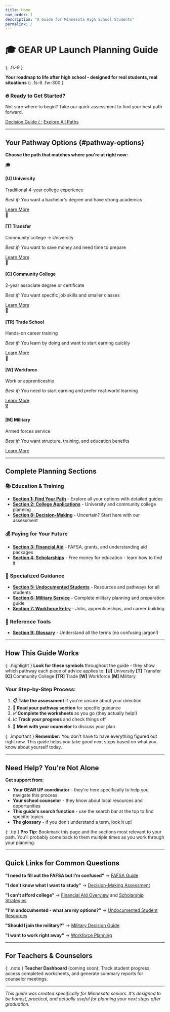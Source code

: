 ```yaml
---
title: Home
nav_order: 1
description: "A Guide for Minnesota High School Students"
permalink: /
---
```


# 🎓 GEAR UP Launch Planning Guide
{: .fs-9 }

**Your roadmap to life after high school - designed for real students, real situations**
{: .fs-6 .fw-300 }

<div class="quick-start-card">
<h3>🔥 Ready to Get Started?</h3>
<p>Not sure where to begin? Take our quick assessment to find your best path forward.</p>
<a href="section8/" class="btn btn-primary fs-5 mb-4 mb-md-0 mr-2">Decision Guide ( :</a>
<a href="#pathway-options" class="btn fs-5 mb-4 mb-md-0">Explore All Paths</a>
</div>

---

## Your Pathway Options {#pathway-options}

**Choose the path that matches where you're at right now:**

<div class="pathway-grid">
  <div class="pathway-card">
    <span class="pathway-icon">🎓</span>
    <h4><strong>[U]</strong> University</h4>
    <p>Traditional 4-year college experience</p>
    <p><em>Best if:</em> You want a bachelor's degree and have strong academics</p>
    <a href="section1/university/" class="btn btn-primary">Learn More</a>
  </div>

  <div class="pathway-card">
    <span class="pathway-icon">🔄</span>
    <h4><strong>[T]</strong> Transfer</h4>
    <p>Community college → University</p>
    <p><em>Best if:</em> You want to save money and need time to prepare</p>
    <a href="section2/transfer-options/" class="btn btn-primary">Learn More</a>
  </div>

  <div class="pathway-card">
    <span class="pathway-icon">🏫</span>
    <h4><strong>[C]</strong> Community College</h4>
    <p>2-year associate degree or certificate</p>
    <p><em>Best if:</em> You want specific job skills and smaller classes</p>
    <a href="section1/community-college/" class="btn btn-primary">Learn More</a>
  </div>

  <div class="pathway-card">
    <span class="pathway-icon">🔧</span>
    <h4><strong>[TR]</strong> Trade School</h4>
    <p>Hands-on career training</p>
    <p><em>Best if:</em> You learn by doing and want to start earning quickly</p>
    <a href="section1/trade-school/" class="btn btn-primary">Learn More</a>
  </div>

  <div class="pathway-card">
    <span class="pathway-icon">💼</span>
    <h4><strong>[W]</strong> Workforce</h4>
    <p>Work or apprenticeship</p>
    <p><em>Best if:</em> You need to start earning and prefer real-world learning</p>
    <a href="section1/workforce/" class="btn btn-primary">Learn More</a>
  </div>

  <div class="pathway-card">
    <span class="pathway-icon">🎖️</span>
    <h4><strong>[M]</strong> Military</h4>
    <p>Armed forces service</p>
    <p><em>Best if:</em> You want structure, training, and education benefits</p>
    <a href="section1/military/" class="btn btn-primary">Learn More</a>
  </div>
</div>

---

## Complete Planning Sections

### 📚 **Education & Training**
- **[Section 1: Find Your Path](section1/)** - Explore all your options with detailed guides
- **[Section 2: College Applications](section2/)** - University and community college planning
- **[Section 8: Decision-Making](section8/)** - Uncertain? Start here with our assessment

### 💰 **Paying for Your Future**
- **[Section 3: Financial Aid](section3/)** - FAFSA, grants, and understanding aid packages
- **[Section 4: Scholarships](section4/)** - Free money for education - learn how to find it

### 🎯 **Specialized Guidance**
- **[Section 5: Undocumented Students](section5/)** - Resources and pathways for all students
- **[Section 6: Military Service](section6/)** - Complete military planning and preparation guide
- **[Section 7: Workforce Entry](section7/)** - Jobs, apprenticeships, and career building

### 📖 **Reference Tools**
- **[Section 9: Glossary](section9.html)** - Understand all the terms (no confusing jargon!)

---

## How This Guide Works

{: .highlight }
**Look for these symbols** throughout the guide - they show which pathway each piece of advice applies to: **[U]** University **[T]** Transfer **[C]** Community College **[TR]** Trade **[W]** Workforce **[M]** Military

### Your Step-by-Step Process:

1. **📋 Take the assessment** if you're unsure about your direction
2. **📖 Read your pathway section** for specific guidance
3. **✅ Complete the worksheets** as you go (they actually help!)
4. **📈 Track your progress** and check things off
5. **💬 Meet with your counselor** to discuss your plan

{: .important }
**Remember:** You don't have to have everything figured out right now. This guide helps you take good next steps based on what you know about yourself today.

---

## Need Help? You're Not Alone

**Get support from:**
- **Your GEAR UP coordinator** - they're here specifically to help you navigate this process
- **Your school counselor** - they know about local resources and opportunities
- **This guide's search function** - use the search bar at the top to find specific topics
- **The glossary** - if you don't understand a term, look it up!

{: .tip }
**Pro Tip:** Bookmark this page and the sections most relevant to your path. You'll probably come back to them multiple times as you work through your planning.

---

## Quick Links for Common Questions

**"I need to fill out the FAFSA but I'm confused"** → [FAFSA Guide](section3/fafsa-demystified/)

**"I don't know what I want to study"** → [Decision-Making Assessment](section8/)

**"I can't afford college"** → [Financial Aid Overview](section3/) and [Scholarship Strategies](section4/)

**"I'm undocumented - what are my options?"** → [Undocumented Student Resources](section5/)

**"Should I join the military?"** → [Military Decision Guide](section6/preparation-and-decisions/)

**"I want to work right away"** → [Workforce Planning](section7/)

---

## For Teachers & Counselors

{: .note }
**Teacher Dashboard** (coming soon): Track student progress, access completed worksheets, and generate summary reports for counselor meetings.

---

*This guide was created specifically for Minnesota seniors. It's designed to be honest, practical, and actually useful for planning your next steps after graduation.*
